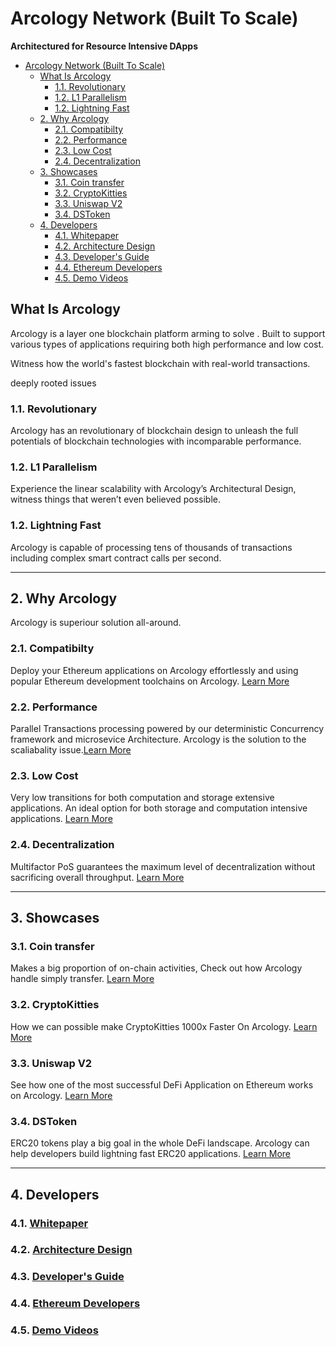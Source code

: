 # Arcology Network (Built To Scale)

**Architectured for Resource Intensive DApps**


- [Arcology Network (Built To Scale)](#arcology-network-built-to-scale)
  - [What Is Arcology](#what-is-arcology)
    - [1.1. Revolutionary](#11-revolutionary)
    - [1.2. L1 Parallelism](#12-l1-parallelism)
    - [1.2. Lightning Fast](#12-lightning-fast)
  - [2. Why Arcology](#2-why-arcology)
    - [2.1. Compatibilty](#21-compatibilty)
    - [2.2. Performance](#22-performance)
    - [2.3. Low Cost](#23-low-cost)
    - [2.4. Decentralization](#24-decentralization)
  - [3. Showcases](#3-showcases)
    - [3.1. Coin transfer](#31-coin-transfer)
    - [3.2. CryptoKitties](#32-cryptokitties)
    - [3.3. Uniswap V2](#33-uniswap-v2)
    - [3.4. DSToken](#34-dstoken)
  - [4. Developers](#4-developers)
    - [4.1. Whitepaper](#41-whitepaper)
    - [4.2. Architecture Design](#42-architecture-design)
    - [4.3. Developer's Guide](#43-developers-guide)
    - [4.4. Ethereum Developers](#44-ethereum-developers)
    - [4.5. Demo Videos](#45-demo-videos)
  
## What Is Arcology
Arcology is a layer one blockchain platform arming to solve . Built to support various types of applications requiring both high performance and low cost.



Witness how the world's fastest blockchain with real-world transactions. 



deeply rooted issues

### 1.1. Revolutionary
Arcology has an revolutionary of blockchain design to unleash the full potentials of blockchain technologies with incomparable performance.

### 1.2. L1 Parallelism 
Experience the linear scalability with Arcology’s Architectural Design, witness things that weren’t even believed possible.

### 1.2. Lightning Fast 
Arcology is capable of processing tens of thousands of transactions including complex smart contract calls per second.

---

## 2. Why Arcology
Arcology is superiour solution all-around.

### 2.1. Compatibilty
Deploy your Ethereum applications on Arcology effortlessly and using popular Ethereum development toolchains on Arcology.  [Learn More](./why-arcology/compatibilty.md) 

### 2.2. Performance
Parallel Transactions processing powered by our deterministic Concurrency framework and microsevice Architecture. Arcology is the solution to the scaliabality issue.[Learn More](./why-arcology/performance.md) 

### 2.3. Low Cost
Very low transitions for both computation and storage extensive applications. An ideal option for both storage and computation intensive applications. [Learn More](./why-arcology/lowcost.md)

### 2.4. Decentralization
Multifactor PoS guarantees the maximum level of decentralization without sacrificing overall throughput. [Learn More](./why-arcology/decentralization.md)

---

## 3. Showcases

### 3.1. Coin transfer

Makes a big proportion of on-chain activities, Check out how Arcology handle simply transfer. [Learn More](../content/showcases/showcases.md)

### 3.2. CryptoKitties

How we can possible make CryptoKitties 1000x Faster On Arcology. [Learn More](../content/showcases/showcases.md)


### 3.3. Uniswap V2

See how one of the most successful DeFi Application on Ethereum works on Arcology. [Learn More](../content/showcases/showcases.md)


### 3.4. DSToken

ERC20 tokens play a big goal in the whole DeFi landscape. Arcology can help developers build lightning fast ERC20 applications. [Learn More](../content/showcases/showcases.md)

---
## 4. Developers

### 4.1. [Whitepaper](https://docs.arcology.network/docs/introduction.html)
### 4.2. [Architecture Design](./developers/architecture/architecture-overview.md)
### 4.3. [Developer's Guide](./developers/programming/arcology/concurrent-programming-guide.md)
### 4.4. [Ethereum Developers](./developers/programming/ethereum/ethereum-programming-guide.md)
### 4.5. [Demo Videos](https://www.youtube.com/channel/UCkX5FKU1BU4wTmXZlEbmOhA)

